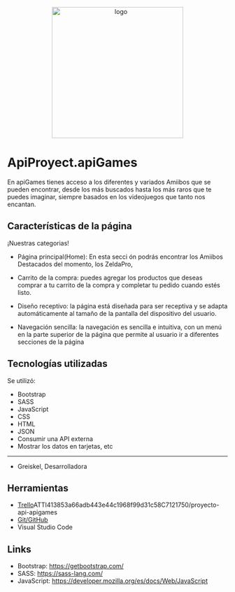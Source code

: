 
<div>
<p style = 'text-align:center;'>
<img src="C:\Users\Greiskel\Desktop\factoria\HTML,CSS,JAVASCRIPT\ApiProyect.apiGames\img\apiGames.png" alt="logo" width="300px">
</p>
</div>

# ApiProyect.apiGames
En apiGames tienes acceso a los diferentes y variados Amiibos que se pueden encontrar, desde los más buscados hasta los más raros que te puedes imaginar, siempre basados en los videojuegos que tanto nos encantan.

## Características de la página
¡Nuestras categorias!

* Página principal(Home): En esta secci
ón podrás encontrar los Amiibos Destacados del momento, los ZeldaPro, 

* Carrito de la compra: puedes agregar los productos que deseas comprar a tu carrito de la compra y completar tu pedido cuando estés listo.
* Diseño receptivo: la página está diseñada para ser receptiva y se adapta automáticamente al tamaño de la pantalla del dispositivo del usuario.
* Navegación sencilla: la navegación es sencilla e intuitiva, con un menú en la parte superior de la página que permite al usuario ir a diferentes secciones de la página

## Tecnologías utilizadas
Se utilizó:

* Bootstrap
* SASS
* JavaScript
* CSS
* HTML
* JSON
* Consumir una API externa
* Mostrar los datos en tarjetas, etc

---------------------------------
* Greiskel, Desarrolladora

## Herramientas

* [Trello](https://trello.com/invite/b/W6a4X8Bu)ATTI413853a66adb443e44c1968f99d31c58C7121750/proyecto-api-apigames
* [Git/GitHub](https://github.com/GreiskelS/ApiProyect.apiGames.git)
* Visual Studio Code


## Links
* Bootstrap: https://getbootstrap.com/
* SASS: https://sass-lang.com/
* JavaScript: https://developer.mozilla.org/es/docs/Web/JavaScript
